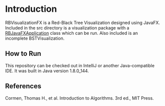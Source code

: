 # Introduction

RBVisualizationFX is a Red-Black Tree Visualization designed using JavaFX. Included in the src directory is a visualization package with a [RBJavaFXApplication](src/visualization/RBJavaFXApplication.java) class which can be run. Also included is an incomplete BSTVisualization.

## How to Run

This repository can be checked out in IntelliJ or another Java-compatible IDE. It was built in Java version 1.8.0_144.

## References

Cormen, Thomas H., et al. Introduction to Algorithms. 3rd ed., MIT Press.